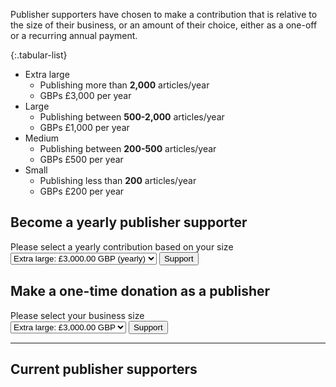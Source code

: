 Publisher supporters have chosen to make a contribution that is relative to the size of their business, or an amount of their choice,  either as a one-off or a recurring annual payment.

{:.tabular-list}
- Extra large
  - Publishing more than **2,000** articles/year
  - GBPs £3,000 per year
- Large
  - Publishing between **500-2,000** articles/year
  - GBPs £1,000 per year
- Medium
  - Publishing between **200-500** articles/year
  - GBPs £500 per year
- Small
  - Publishing less than **200** articles/year
  - GBPs £200 per year

## Become a yearly publisher supporter

<form action="https://www.paypal.com/cgi-bin/webscr" method="post" target="_top">
  <input type="hidden" name="cmd" value="_s-xclick">
  <input type="hidden" name="hosted_button_id" value="T8RHKSMJ2JN7S">
  <input type="hidden" name="on0" value="Please select a yearly contribution based on your size">
  <label for="support-publishers-yearly">Please select a yearly contribution based on your size</label>
  <div class="input-group">
    <select id="support-publishers-yearly" name="os0">
    	<option value="Extra large">Extra large: £3,000.00 GBP (yearly)</option>
    	<option value="Large">Large: £1,000.00 GBP (yearly)</option>
    	<option value="Medium">Medium: £500.00 GBP (yearly)</option>
    	<option value="Small">Small: £200.00 GBP (yearly)</option>
    </select>
    <input type="hidden" name="currency_code" value="GBP">
    <input type="submit" name="submit" value="Support" title="PayPal - The safer, easier way to pay online!" alt="Donate with PayPal button" />
  </div>
</form>

## Make a one-time donation as a publisher

<form action="https://www.paypal.com/cgi-bin/webscr" method="post" target="_top">
  <input type="hidden" name="cmd" value="_s-xclick">
  <input type="hidden" name="hosted_button_id" value="7JEXFR4S7X2VN">
  <input type="hidden" name="on0" value="Please select your business size">
  <label for="support-publishers-yearly">Please select your business size</label>
  <div class="input-group">
    <select name="os0">
    	<option value="Extra large">Extra large: £3,000.00 GBP</option>
    	<option value="Large">Large: £1,000.00 GBP</option>
    	<option value="Medium">Medium: £500.00 GBP</option>
    	<option value="Small">Small: £200.00 GBP</option>
    </select>
    <input type="hidden" name="currency_code" value="GBP">
    <input type="submit" name="submit" value="Support" title="PayPal - The safer, easier way to pay online!" alt="Donate with PayPal button" />
  </div>
</form>



---

## Current publisher supporters
